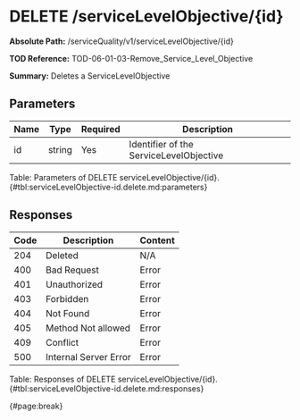 <!--
    ATTENTION: This file was generated via gradle!
               Do NOT manually edit this file! Any such changes will be overwritten!
-->

# DELETE /serviceLevelObjective/{id}

**Absolute Path:** /serviceQuality/v1/serviceLevelObjective/{id}

**TOD Reference:** TOD-06-01-03-Remove_Service_Level_Objective

**Summary:** Deletes a ServiceLevelObjective

## Parameters

| Name | Type | Required | Description |
| ------ | ------ | --- | ------------ |
| id | string | Yes | Identifier of the ServiceLevelObjective |

Table: Parameters of DELETE serviceLevelObjective/{id}. {#tbl:serviceLevelObjective-id.delete.md:parameters}

## Responses

| Code | Description | Content |
|------|-------------|---------|
| 204 | Deleted | N/A |
| 400 | Bad Request | Error |
| 401 | Unauthorized | Error |
| 403 | Forbidden | Error |
| 404 | Not Found | Error |
| 405 | Method Not allowed | Error |
| 409 | Conflict | Error |
| 500 | Internal Server Error | Error |

Table: Responses of DELETE serviceLevelObjective/{id}. {#tbl:serviceLevelObjective-id.delete.md:responses}

{#page:break}

